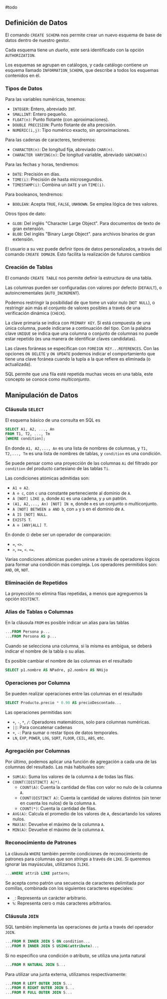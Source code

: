 #todo

## Definición de Datos

El comando `CREATE SCHEMA` nos permite crear un nuevo esquema de base de datos dentro de nuestro gestor.

Cada esquema tiene un *dueño*, este será identificado con la opción `AUTHORIZATION`.

Los esquemas se agrupan en catálogos, y cada catálogo contiene un esquema llamado `INFORMATION_SCHEMA`, que describe a todos los esquemas contenidos en él.

### Tipos de Datos

Para las variables numéricas, tenemos:

- `INTEGER`: Entero, abreviado `INT`.
- `SMALLINT`: Entero pequeño.
- `FLOAT(n)`: Punto flotante (con aproximaciones).
- `DOUBLE PRECISION`: Punto flotante de alta precisión.
- `NUMERIC(i,j)`: Tipo numérico exacto, sin aproximaciones.

Para las cadenas de caracteres, tendremos:

- `CHARACTER(n)`: De longitud fija, abreviado `CHAR(n)`.
- `CHARACTER VARYING(n)`: De longitud variable, abreviado `VARCHAR(n)`

Para las fechas y horas, tendremos:

- `DATE`: Precisión en días.
- `TIME(i)`: Precisión de hasta microsegundos.
- `TIMESTAMP(i)`: Combina un `DATE` y un `TIME(i)`.

Para booleanos, tendremos:

- `BOOLEAN`: Acepta `TRUE`, `FALSE`, `UNKNOWN`. Se emplea lógica de tres valores.

Otros tipos de dato:

- `GLOB`: Del inglés "Character Large Object". Para documentos de texto de gran extensión.
- `BLOB`: Del inglés "Binary Large Object". para archivos binarios de gran extensión.

El usuario a su vez puede definir tipos de datos personalizados, a través del comando `CREATE DOMAIN`. Esto facilita la realización de futuros cambios

### Creación de Tablas

El comando `CREATE TABLE` nos permite definir la estructura de una tabla.

Las columnas pueden ser configuradas con valores por defecto (`DEFAULT`), o autoincrementales (`AUTO_INCREMENT`).

Podemos restringir la posibilidad de que tome un valor nulo (`NOT NULL`), o restringir aún más el conjunto de valores posibles a través de una verificación dinámica (`CHECK`).

La clave primaria se indica con `PRIMARY KEY`. Si está compuesta de una única columna, puede indicarse a continuación del tipo. Con la palabra clave `UNIQUE` se indica que una columna o conjunto de columnas no puede estar repetido (es una manera de identificar claves candidatas).

Las claves foráneas se especifican con `FOREIGN KEY...REFERENCES`. Con las opciones `ON DELETE` y `ON UPDATE` podemos indicar el comportamiento que tiene una clave foránea cuando la tupla a la que refiere es eliminada (o actualizada).

SQL permite que una fila esté repetida muchas veces en una tabla, este concepto se conoce como *multiconjunto*.

## Manipulación de Datos

### Cláusula `SELECT`

El esquema básico de una consulta en SQL es

```SQL
SELECT A1, A2, ..., An
FROM T1, T2, ..., Tm
[WHERE condition];
```

En donde `A1, A2,..., An` es una lista de nombres de columnas, y `T1, T2,..., Tm` es una lista de nombres de tablas, y `condition` es una condición.

Se puede pensar como una proyección de las columnas `Ai` del filtrado por `condition` del producto cartesiano de las tablas `Ti`.

Las condiciones atómicas admitidas son:

- `A1 ⊙ A2`.
- `A ⊙ c`, con `c` una constante perteneciente al dominio de `A`.
- `A [NOT] LIKE p`, donde `A1` es una cadena, y `p` un patrón.
- `(A1, A2,..., An) [NOT] IN m`, donde `m` es un conjunto o multiconjunto.
- `A [NOT] BETWEEN a AND b`, con `a` y `b` en el dominio de `A`.
- `A IS [NOT] NULL`.
- `EXISTS T`.
- `A ⊙ [ANY|ALL] T`.

En donde ⊙ debe ser un operador de comparación:

- `=`, `<>`.
- `>`, `>=`, `<`. `<=`.

Varias condiciones atómicas pueden unirse a través de operadores lógicos para formar una condición más compleja. Los operadores permitidos son: `AND`, `OR`, `NOT`.

### Eliminación de Repetidos

La proyección no elimina filas repetidas, a menos que agreguemos la opción `DISTINCT`.

### Alias de Tablas o Columnas

En la cláusula `FROM` es posible indicar un alias para las tablas

```SQL
...FROM Persona p...
...FROM Persona AS p...
```

Cuando se selecciona una columna, si la misma es ambigua, se deberá indicar el nombre de la tabla o su alias.

Es posible cambiar el nombre de las columnas en el resultado

```SQL
SELECT p1.nombre AS NPadre, p2.nombre AS NHijo
```

### Operaciones por Columna

Se pueden realizar operaciones entre las columnas en el resultado

```SQL
SELECT Producto.precio * 0.90 AS precioDescontado...
```

Las operaciones permitidas son:

- `+`, `-`, `*`, `/`: Operadores matemáticos, solo para columnas numéricas.
- `||`: Para concatenar cadenas
- `+`, `-`: Para sumar o restar tipos de datos temporales.
- `LN`, `EXP`, `POWER`, `LOG`, `SQRT`, `FLOOR`, `CEIL`, `ABS`, etc.

### Agregación por Columnas

Por último, podemos aplicar una función de agregación a cada una de las columnas del resultado. Las más habituales son:

- `SUM(A)`: Suma los valores de la columna `A` de todas las filas.
- `COUNT([DISTINCT] A|*)`.
	- `COUNT(A)`: Cuenta la cantidad de filas con valor no nulo de la columna `A`.
	- `COUNT(DISTINCT A)`: Cuenta la cantidad de valores distintos (sin tener en cuenta los nulos) de la columna `A`.
	- `COUNT(*)`: Cuenta la cantidad de filas.
- `AVG(A)`: Calcula el promedio de los valores de `A`, descartando los valores nulos.
- `MAX(A)`: Devuelve el máximo de la columna `A`.
- `MIN(A)`: Devuelve el máximo de la columna `A`.

### Reconocimiento de Patrones

La cláusula `WHERE` también permite condiciones de reconocimiento de patrones para columnas que son *strings* a través de `LIKE`. Si queremos ignorar las mayúsculas, utilizamos `ILIKE`.

```SQL
...WHERE attrib LIKE pattern;
```

Se acepta como patrón una secuencia de caracteres delimitada por comillas, combinada con los siguientes caracteres especiales:

- `_`: Representa un carácter arbitrario.
- `%`: Representa cero o más caracteres arbitrarios.

### Cláusula `JOIN`

SQL también implementa las operaciones de junta a través del operador `JOIN`.

```SQL
...FROM R INNER JOIN S ON condition... 
...FROM R INNER JOIN S USING(attribute)...
```

Si no especifico una condición o atributo, se utiliza una junta natural

```SQL
...FROM R NATURAL JOIN S...
```

Para utilizar una junta externa, utilizamos respectivamente:

```SQL
...FROM R LEFT OUTER JOIN S...
...FROM R RIGHT OUTER JOIN S...
...FROM R FULL OUTER JOIN S...
```
